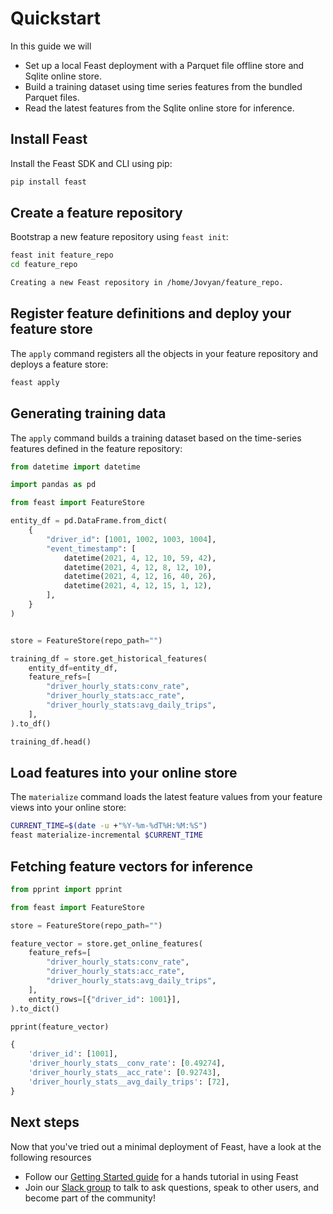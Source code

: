 # Quickstart

In this guide we will
* Set up a local Feast deployment with a Parquet file offline store and Sqlite online store.
* Build a training dataset using time series features from the bundled Parquet files.
* Read the latest features from the Sqlite online store for inference.

## Install Feast

Install the Feast SDK and CLI using pip:

```bash
pip install feast
```

## Create a feature repository

Bootstrap a new feature repository using `feast init`:

```bash
feast init feature_repo
cd feature_repo
```
```bash
Creating a new Feast repository in /home/Jovyan/feature_repo.
```

## Register feature definitions and deploy your feature store

The `apply` command registers all the objects in your feature repository and deploys a feature store:

```bash
feast apply
```

## Generating training data

The `apply` command builds a training dataset based on the time-series features defined in the feature repository:

```python
from datetime import datetime

import pandas as pd

from feast import FeatureStore

entity_df = pd.DataFrame.from_dict(
    {
        "driver_id": [1001, 1002, 1003, 1004],
        "event_timestamp": [
            datetime(2021, 4, 12, 10, 59, 42),
            datetime(2021, 4, 12, 8, 12, 10),
            datetime(2021, 4, 12, 16, 40, 26),
            datetime(2021, 4, 12, 15, 1, 12),
        ],
    }
)


store = FeatureStore(repo_path="")

training_df = store.get_historical_features(
    entity_df=entity_df,
    feature_refs=[
        "driver_hourly_stats:conv_rate",
        "driver_hourly_stats:acc_rate",
        "driver_hourly_stats:avg_daily_trips",
    ],
).to_df()

training_df.head()

```

## Load features into your online store

The `materialize` command loads the latest feature values from your feature views into your online store:

```bash
CURRENT_TIME=$(date -u +"%Y-%m-%dT%H:%M:%S")
feast materialize-incremental $CURRENT_TIME
```

## Fetching feature vectors for inference

```python
from pprint import pprint

from feast import FeatureStore

store = FeatureStore(repo_path="")

feature_vector = store.get_online_features(
    feature_refs=[
        "driver_hourly_stats:conv_rate",
        "driver_hourly_stats:acc_rate",
        "driver_hourly_stats:avg_daily_trips",
    ],
    entity_rows=[{"driver_id": 1001}],
).to_dict()

pprint(feature_vector)

```
```python
{
    'driver_id': [1001],
    'driver_hourly_stats__conv_rate': [0.49274],
    'driver_hourly_stats__acc_rate': [0.92743],
    'driver_hourly_stats__avg_daily_trips': [72],
}
```

## Next steps

Now that you've tried out a minimal deployment of Feast, have a look at the following resources
* Follow our [Getting Started guide](getting-started/) for a hands tutorial in using Feast
* Join our [Slack group](https://slack.com) to talk to ask questions, speak to other users, and become part of the community!